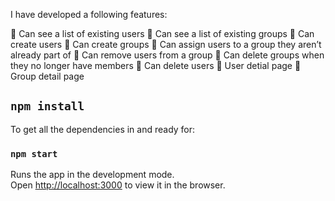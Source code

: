 
I have developed a following features:

 Can see a list of existing users
 Can see a list of existing groups
 Can create users
 Can create groups
 Can assign users to a group they aren’t already part of
 Can remove users from a group
 Can delete groups when they no longer have members
 Can delete users
 User detial page
 Group detail page

## `npm install`

To get all the dependencies in and ready for:

### `npm start`

Runs the app in the development mode.<br>
Open [http://localhost:3000](http://localhost:3000) to view it in the browser.
